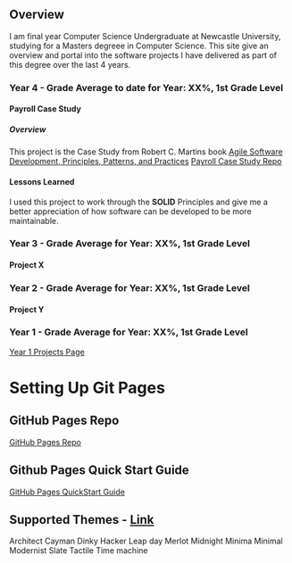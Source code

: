 ## Overview
I am final year Computer Science Undergraduate at Newcastle University, studying for a Masters degreee in Computer Science.  This site give an overview and portal into the software projects I have delivered as part of this degree over the last 4 years.

### Year 4 - Grade Average to date for Year: XX%, 1st Grade Level
#### Payroll Case Study
##### Overview
This project is the Case Study from Robert C. Martins book [Agile Software Development, Principles, Patterns, and Practices](https://www.amazon.com/AGILE-SOFTWARE-DEVELOPMENT-Robert-Martin/dp/B006X8HRDQ)
[Payroll Case Study Repo](https://github.com/robertwh09/Payroll-Case-Study)
#### Lessons Learned
I used this project to work through the **SOLID** Principles and give me a better appreciation of how software can be developed to be more maintainable.

### Year 3 - Grade Average for Year: XX%, 1st Grade Level
#### Project X  

### Year 2 - Grade Average for Year: XX%, 1st Grade Level
#### Project Y

### Year 1 - Grade Average for Year: XX%, 1st Grade Level
[Year 1 Projects Page](/Year1)

# Setting Up Git Pages
## GitHub Pages Repo
[GitHub Pages Repo](https://github.com/robertwh09/robertwh09.github.io)

## Github Pages Quick Start Guide
[GitHub Pages QuickStart Guide](https://docs.github.com/en/pages/quickstart)

## Supported Themes - [Link](https://pages.github.com/themes/)
Architect
Cayman
Dinky
Hacker
Leap day
Merlot
Midnight
Minima
Minimal
Modernist
Slate
Tactile
Time machine

